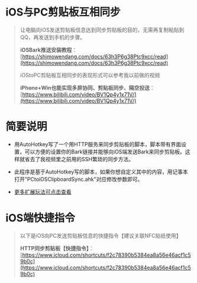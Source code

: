 # iOS与PC剪贴板互相同步

> 让电脑向iOS发送剪贴板信息达到同步剪贴板的目的，无需再复制粘贴到QQ，再发送到手机的步骤。
>
> **iOSBark推送安装教程**：[https://shimowendang.com/docs/63h3P6g38Ptc9xcc/read](https://shimowendang.com/docs/63h3P6g38Ptc9xcc/read)
>
>
> iOStoPC剪贴板互相同步的表现形式可以参考我以前做的视频
>
> **iPhone+Win也能实现多屏协同、剪贴板同步、隔空投送**：[https://www.bilibili.com/video/BV1Qp4y1x71V/](https://www.bilibili.com/video/BV1Qp4y1x71V/)


# 简要说明
* 用AutoHotkey写了一个用HTTP服务来同步剪贴板的脚本，脚本带有界面设置，可以方便的设置你的Bark链接并能够向iOS端发送Bark来同步剪贴板。这样就省去了我视频里之前用的SSH繁琐的同步方法。

* 此程序是基于AutoHotkey写的脚本，如果你想自定义其中的内容，用记事本打开"PCtoiOSClipboardSync.ahk"对应修改参数即可。

* [更多扩展玩法可点击查看](https://www.ahk66.com/)

# iOS端快捷指令
> 以下是iOS向PC发送剪贴板信息的快捷指令【建议关联NFC贴纸使用】
>
> **HTTP同步剪贴板【快捷指令】**：[https://www.icloud.com/shortcuts/f2c78390b5384ea8a56e46acf1c59b0c](https://www.icloud.com/shortcuts/f2c78390b5384ea8a56e46acf1c59b0c)
  

